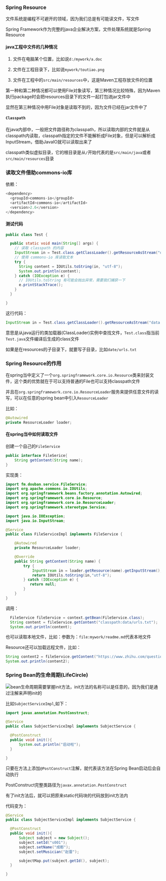 ### Spring Resource

文件系统是编程不可避开的领域，因为我们总是有可能读文件，写文件

Spring Framework作为完整的java企业解决方案，文件处理系统就是Spring Resource

#### java工程中文件的几种情况

1. 文件在电脑某个位置，比如说`d:/mywork/a.doc`

2. 文件在工程目录下，比如说`mywork/toutiao.png`

3. 文件在工程中的`src/main/resources`中，这是Maven工程存放文件的位置

第一种和第二种情况都可以使用File对象读写，第三种情况比较特殊，因为Maven执行package时会把resources目录下的文件一起打包进jar文件中

显然在第三种情况中用File对象是读取不到的，因为文件已经在jar文件中了

#### `Classpath`

在java内部中，一般把文件路径称为classpath，所以读取内部的文件就是从classpath内读取，classpath指定的文件不能解析成File对象，但是可以解析成InputStream，借助JavaIO就可以读取出来了

classpath类似虚拟目录，它的根目录是从`/`开始代表的是`src/main/java`或者`src/main/resources`目录

### 读取文件借助commons-io库

依赖：

```java
<dependency>
  <groupId>commons-io</groupId>
  <artifactId>commons-io</artifactId>
  <version>2.6</version>
</dependency>
```

#### 测试代码

```java
public class Test {

  public static void main(String[] args) {
    // 读取 classpath 的内容
    InputStream in = Test.class.getClassLoader().getResourceAsStream("data.json");
    // 使用 commons-io 库读取文本
    try {
      String content = IOUtils.toString(in, "utf-8");
      System.out.println(content);
    } catch (IOException e) {
      // IOUtils.toString 有可能会抛出异常，需要我们捕获一下
      e.printStackTrace();
    }
  }

}
```

这行代码：

```java
InputStream in = Test.class.getClassLoader().getResourceAsStream("data.json");
```

意思是从java运行的类加载器(ClassLoader)实例中查找文件，`Test.class`指当前`Test.java`文件编译后生成的class文件

如果是在resources的子目录下，就要写子目录，比如`date/urls.txt`

### Spring Resource的作用

在spring当中定义了一个`org.springframework.core.io.Resource`类来封装文件，这个类的优势就在于可以支持普通的File也可以支持classpath文件

并且在`org.springframework.core.io.ResourceLoader`服务来提供任意文件的读写，可以在任意的spring bean中引入`ResourceLoader`

比如：

```java
@Autowired
private ResourceLoader loader;
```

#### 在spring当中如何读取文件

创建一个自己的`FileService`

```java
public interface FileSerice{
    String getContent(String name);
}
```

实现类：

```java
import fm.douban.service.FileService;
import org.apache.commons.io.IOUtils;
import org.springframework.beans.factory.annotation.Autowired;
import org.springframework.core.io.Resource;
import org.springframework.core.io.ResourceLoader;
import org.springframework.stereotype.Service;

import java.io.IOException;
import java.io.InputStream;

@Service
public class FileServiceImpl implements FileService {

    @Autowired
    private ResourceLoader loader;

    @Override
    public String getContent(String name) {
        try {
            InputStream in = loader.getResource(name).getInputStream();
            return IOUtils.toString(in,"utf-8");
        } catch (IOException e) {
           return null;
        }
    }
}
```

调用：

```java
  FileService fileService = context.getBean(FileService.class);
  String content = fileService.getContent("classpath:data/urls.txt");
  System.out.println(content);
```

也可以读取本地文件，比如：参数为：`file:mywork/readme.md`代表本地文件

Resource还可以加载远程文件，比如：

```java
String content2 = fileService.getContent("https://www.zhihu.com/question/34786516/answer/822686390");
System.out.println(content2);
```

### Spring Bean的生命周期(LifeCircle)

<img title="" src="https://style.youkeda.com/img/ham/course/j4/beaninstance.svg" alt="bean生命周期" data-align="center">需要掌握init方法，init方法的名称可以是任意的，因为我们是通过注解来声明init的

比如`SubjectServiceImpl`,如下：

```java
import javax.annotation.PostConstruct;

@Service
public class SubjectServiceImpl implements SubjectService {

  @PostConstruct
  public void init(){
      System.out.println("启动啦");
  }

}  
```

只要在方法上添加`@PostConstruct`注解，就代表该方法在Spring Bean启动后会自动执行

PostConstruct完整类路径为`javax.annotation.PostConstruct`

有了init方法后，就可以把原来static代码块的代码放到init方法内

代码变为：

```java
@Service
public class SubjectServiceImpl implements SubjectService {

  @PostConstruct
  public void init(){
      Subject subject = new Subject();
      subject.setId("s001");
      subject.setName("成都");
      subject.setMusician("赵雷");

      subjectMap.put(subject.getId(), subject);
  }

}  
```
